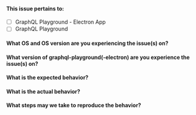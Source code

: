 #### This issue pertains to:

- [ ] GraphQL Playground - Electron App
- [ ] GraphQL Playground

#### What OS and OS version are you experiencing the issue(s) on?


#### What version of graphql-playground(-electron) are you experience the issue(s) on?


#### What is the expected behavior?


#### What is the actual behavior?


#### What steps may we take to reproduce the behavior?


